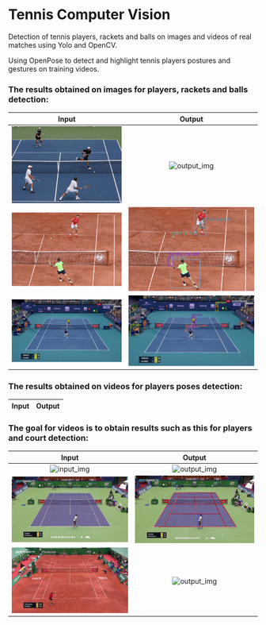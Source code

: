 # Tennis Computer Vision

Detection of tennis players, rackets and balls on images and videos of real matches using Yolo and OpenCV.

Using OpenPose to detect and highlight tennis players postures and gestures on training videos.

### The results obtained on images for players, rackets and balls detection:

Input            |  Output
:-------------------------:|:-------------------------:
![input_img](https://github.com/Adib-Habbou/tennis-computer-vision/blob/main/input%20images/tennis8.jpg)  |  ![output_img](https://github.com/Adib-Habbou/tennis-detection-yolo/blob/main/output%20images/detection5.png)
![input_img](https://github.com/Adib-Habbou/tennis-computer-vision/blob/main/input%20images/tennis7.jpg)  |  ![output_img](https://github.com/Adib-Habbou/tennis-computer-vision/blob/main/output%20images/detection4.png)
![input_img](https://github.com/Adib-Habbou/tennis-computer-vision/blob/main/input%20images/tennis1.jpg)  |  ![output_img](https://github.com/Adib-Habbou/tennis-computer-vision/blob/main/output%20images/detection1.png)

### The results obtained on videos for players poses detection:

Input            |  Output
:-------------------------:|:-------------------------:


### The goal for videos is to obtain results such as this for players and court detection:

Input            |  Output
:-------------------------:|:-------------------------:
![input_img](https://github.com/ArtLabss/tennis-tracking/blob/00cfe10b18db1e6a68800921dfbda010f90a74bb/VideoOutput/ezgif.com-gif-maker(3).gif)  |  ![output_img](https://github.com/ArtLabss/tennis-tracking/blob/0f684fdeef96a715984dc74b62b961f68ff95edc/VideoOutput/ezgif.com-gif-maker.gif)
![input_img](https://github.com/ArtLabss/tennis-tracking/blob/579fb3344935bbf4c5d08e27c99ffc6b56bed896/VideoOutput/ezgif.com-gif-maker(1).gif)  |  ![output_img](https://github.com/ArtLabss/tennis-tracking/blob/579fb3344935bbf4c5d08e27c99ffc6b56bed896/VideoOutput/ezgif.com-gif-maker(2).gif)
![input_img](https://github.com/ArtLabss/tennis-tracking/blob/06179bdd29d4424f5e19e5600802f853aaa86f22/VideoOutput/monteCarlo_input.gif)  |  ![output_img](https://github.com/ArtLabss/tennis-tracking/blob/06179bdd29d4424f5e19e5600802f853aaa86f22/VideoOutput/monteCarlo_output.gif)
